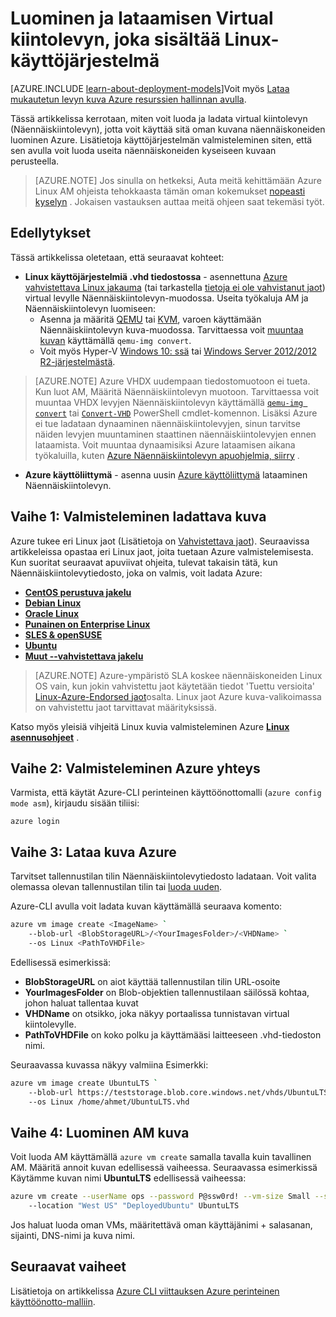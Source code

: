 <properties
    pageTitle="Luo ja lataa Linux Näennäiskiintolevyn | Microsoft Azure"
    description="Luo ja lataa Azure virtual kiintolevyn (Näennäiskiintolevyn), joka sisältää Linux-käyttöjärjestelmän perinteinen käyttöönotto-malli."
    services="virtual-machines-linux"
    documentationCenter=""
    authors="iainfoulds"
    manager="timlt"
    editor="tysonn"
    tags="azure-service-management"/>

<tags
    ms.service="virtual-machines-linux"
    ms.workload="infrastructure-services"
    ms.tgt_pltfrm="vm-linux"
    ms.devlang="na"
    ms.topic="article"
    ms.date="09/01/2016"
    ms.author="iainfou"/>

# <a name="creating-and-uploading-a-virtual-hard-disk-that-contains-the-linux-operating-system"></a>Luominen ja lataamisen Virtual kiintolevyn, joka sisältää Linux-käyttöjärjestelmä

[AZURE.INCLUDE [learn-about-deployment-models](../../includes/learn-about-deployment-models-classic-include.md)]Voit myös [Lataa mukautetun levyn kuva Azure resurssien hallinnan avulla](virtual-machines-linux-upload-vhd.md).

Tässä artikkelissa kerrotaan, miten voit luoda ja ladata virtual kiintolevyn (Näennäiskiintolevyn), jotta voit käyttää sitä oman kuvana näennäiskoneiden luominen Azure. Lisätietoja käyttöjärjestelmän valmisteleminen siten, että sen avulla voit luoda useita näennäiskoneiden kyseiseen kuvaan perusteella. 

>  [AZURE.NOTE] Jos sinulla on hetkeksi, Auta meitä kehittämään Azure Linux AM ohjeista tehokkaasta tämän oman kokemukset [nopeasti kyselyn](https://aka.ms/linuxdocsurvey) . Jokaisen vastauksen auttaa meitä ohjeen saat tekemäsi työt.

## <a name="prerequisites"></a>Edellytykset
Tässä artikkelissa oletetaan, että seuraavat kohteet:

- **Linux käyttöjärjestelmiä .vhd tiedostossa** - asennettuna [Azure vahvistettava Linux jakauma](virtual-machines-linux-endorsed-distros.md) (tai tarkastella [tietoja ei ole vahvistanut jaot](virtual-machines-linux-create-upload-generic.md)) virtual levylle Näennäiskiintolevyn-muodossa. Useita työkaluja AM ja Näennäiskiintolevyn luomiseen:
    - Asenna ja määritä [QEMU](https://en.wikibooks.org/wiki/QEMU/Installing_QEMU) tai [KVM](http://www.linux-kvm.org/page/RunningKVM), varoen käyttämään Näennäiskiintolevyn kuva-muodossa. Tarvittaessa voit [muuntaa kuvan](https://en.wikibooks.org/wiki/QEMU/Images#Converting_image_formats) käyttämällä `qemu-img convert`.
    - Voit myös Hyper-V [Windows 10: ssä](https://msdn.microsoft.com/virtualization/hyperv_on_windows/quick_start/walkthrough_install) tai [Windows Server 2012/2012 R2-järjestelmästä](https://technet.microsoft.com/library/hh846766.aspx).

> [AZURE.NOTE] Azure VHDX uudempaan tiedostomuotoon ei tueta. Kun luot AM, Määritä Näennäiskiintolevyn muotoon. Tarvittaessa voit muuntaa VHDX levyjen Näennäiskiintolevyn käyttämällä [`qemu-img convert`](https://en.wikibooks.org/wiki/QEMU/Images#Converting_image_formats) tai [`Convert-VHD`](https://technet.microsoft.com/library/hh848454.aspx) PowerShell cmdlet-komennon. Lisäksi Azure ei tue ladataan dynaaminen näennäiskiintolevyjen, sinun tarvitse näiden levyjen muuntaminen staattinen näennäiskiintolevyjen ennen lataamista. Voit muuntaa dynaamisiksi Azure lataamisen aikana työkaluilla, kuten [Azure Näennäiskiintolevyn apuohjelmia, siirry](https://github.com/Microsoft/azure-vhd-utils-for-go) .

- **Azure käyttöliittymä** - asenna uusin [Azure käyttöliittymä](../virtual-machines-command-line-tools.md) lataaminen Näennäiskiintolevyn.

<a id="prepimage"> </a>
## <a name="step-1-prepare-the-image-to-be-uploaded"></a>Vaihe 1: Valmisteleminen ladattava kuva

Azure tukee eri Linux jaot (Lisätietoja on [Vahvistettava jaot](virtual-machines-linux-endorsed-distros.md)). Seuraavissa artikkeleissa opastaa eri Linux jaot, joita tuetaan Azure valmistelemisesta. Kun suoritat seuraavat apuviivat ohjeita, tulevat takaisin tätä, kun Näennäiskiintolevytiedosto, joka on valmis, voit ladata Azure:

- **[CentOS perustuva jakelu](virtual-machines-linux-create-upload-centos.md)**
- **[Debian Linux](virtual-machines-linux-debian-create-upload-vhd.md)**
- **[Oracle Linux](virtual-machines-linux-oracle-create-upload-vhd.md)**
- **[Punainen on Enterprise Linux](virtual-machines-linux-redhat-create-upload-vhd.md)**
- **[SLES & openSUSE](virtual-machines-linux-suse-create-upload-vhd.md)**
- **[Ubuntu](virtual-machines-linux-create-upload-ubuntu.md)**
- **[Muut --vahvistettava jakelu](virtual-machines-linux-create-upload-generic.md)**

> [AZURE.NOTE] Azure-ympäristö SLA koskee näennäiskoneiden Linux OS vain, kun jokin vahvistettu jaot käytetään tiedot 'Tuettu versioita' [Linux-Azure-Endorsed jaot](virtual-machines-linux-endorsed-distros.md)osalta. Linux jaot Azure kuva-valikoimassa on vahvistettu jaot tarvittavat määrityksissä.

Katso myös yleisiä vihjeitä Linux kuvia valmisteleminen Azure **[Linux asennusohjeet](virtual-machines-linux-create-upload-generic.md#general-linux-installation-notes)** .


<a id="connect"> </a>
## <a name="step-2-prepare-the-connection-to-azure"></a>Vaihe 2: Valmisteleminen Azure yhteys

Varmista, että käytät Azure-CLI perinteinen käyttöönottomalli (`azure config mode asm`), kirjaudu sisään tiliisi:

```
azure login
```


<a id="upload"> </a>
## <a name="step-3-upload-the-image-to-azure"></a>Vaihe 3: Lataa kuva Azure

Tarvitset tallennustilan tilin Näennäiskiintolevytiedosto ladataan. Voit valita olemassa olevan tallennustilan tilin tai [luoda uuden](../storage/storage-create-storage-account.md).

Azure-CLI avulla voit ladata kuvan käyttämällä seuraava komento:

```bash
azure vm image create <ImageName> `
    --blob-url <BlobStorageURL>/<YourImagesFolder>/<VHDName> `
    --os Linux <PathToVHDFile>
```

Edellisessä esimerkissä:

- **BlobStorageURL** on aiot käyttää tallennustilan tilin URL-osoite
- **YourImagesFolder** on Blob-objektien tallennustilaan säilössä kohtaa, johon haluat tallentaa kuvat
- **VHDName** on otsikko, joka näkyy portaalissa tunnistavan virtual kiintolevylle.
- **PathToVHDFile** on koko polku ja käyttämääsi laitteeseen .vhd-tiedoston nimi.

Seuraavassa kuvassa näkyy valmiina Esimerkki:

```bash
azure vm image create UbuntuLTS `
    --blob-url https://teststorage.blob.core.windows.net/vhds/UbuntuLTS.vhd `
    --os Linux /home/ahmet/UbuntuLTS.vhd
```

## <a name="step-4-create-a-vm-from-the-image"></a>Vaihe 4: Luominen AM kuva
Voit luoda AM käyttämällä `azure vm create` samalla tavalla kuin tavallinen AM. Määritä annoit kuvan edellisessä vaiheessa. Seuraavassa esimerkissä Käytämme kuvan nimi **UbuntuLTS** edellisessä vaiheessa:

```bash
azure vm create --userName ops --password P@ssw0rd! --vm-size Small --ssh `
    --location "West US" "DeployedUbuntu" UbuntuLTS
```

Jos haluat luoda oman VMs, määritettävä oman käyttäjänimi + salasanan, sijainti, DNS-nimi ja kuva nimi.

## <a name="next-steps"></a>Seuraavat vaiheet

Lisätietoja on artikkelissa [Azure CLI viittauksen Azure perinteinen käyttöönotto-malliin](../virtual-machines-command-line-tools.md).

[Step 1: Prepare the image to be uploaded]: #prepimage
[Step 2: Prepare the connection to Azure]: #connect
[Step 3: Upload the image to Azure]: #upload
